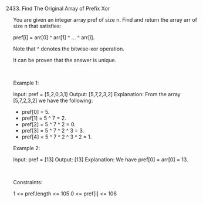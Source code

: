 2433. Find The Original Array of Prefix Xor

You are given an integer array pref of size n. Find and return the array arr of size n that satisfies:

pref[i] = arr[0] ^ arr[1] ^ ... ^ arr[i].

Note that ^ denotes the bitwise-xor operation.

It can be proven that the answer is unique.

 

Example 1:

Input: pref = [5,2,0,3,1]
Output: [5,7,2,3,2]
Explanation: From the array [5,7,2,3,2] we have the following:
- pref[0] = 5.
- pref[1] = 5 ^ 7 = 2.
- pref[2] = 5 ^ 7 ^ 2 = 0.
- pref[3] = 5 ^ 7 ^ 2 ^ 3 = 3.
- pref[4] = 5 ^ 7 ^ 2 ^ 3 ^ 2 = 1.


Example 2:

Input: pref = [13]
Output: [13]
Explanation: We have pref[0] = arr[0] = 13.


 

Constraints:

1 <= pref.length <= 105
0 <= pref[i] <= 106